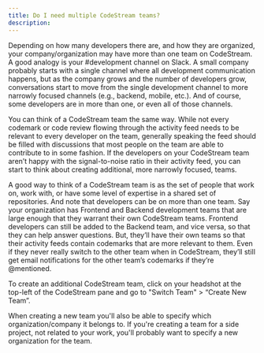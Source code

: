 ```yaml
---
title: Do I need multiple CodeStream teams?
description:
---
```


Depending on how many developers there are, and how they are organized, your
company/organization may have more than one team on CodeStream. A good analogy
is your #development channel on Slack. A small company probably starts with a
single channel where all development communication happens, but as the company
grows and the number of developers grow, conversations start to move from the
single development channel to more narrowly focused channels (e.g., backend,
mobile, etc.). And of course, some developers are in more than one, or even all
of those channels.

You can think of a CodeStream team the same way. While not every codemark or
code review flowing through the activity feed needs to be relevant to every
developer on the team, generally speaking the feed should be filled with
discussions that most people on the team are able to contribute to in some
fashion. If the developers on your CodeStream team aren’t happy with the
signal-to-noise ratio in their activity feed, you can start to think about
creating additional, more narrowly focused, teams. 

A good way to think of a CodeStream team is as the set of people that work on,
work with, or have some level of expertise in a shared set of repositories. And
note that developers can be on more than one team. Say your organization has
Frontend and Backend development teams that are large enough that they warrant
their own CodeStream teams. Frontend developers can still be added to the
Backend team, and vice versa, so that they can help answer questions. But,
they’ll have their own teams so that their activity feeds contain codemarks that
are more relevant to them. Even if they never really switch to the other team
when in CodeStream, they’ll still get email notifications for the other team’s
codemarks if they’re @mentioned.

To create an additional CodeStream team, click on your headshot at the top-left
of the CodeStream pane and go to "Switch Team" > “Create New Team”.

When creating a new team you'll also be able to specify which
organization/company it belongs to. If you're creating a team for a side
project, not related to your work, you'll probably want to specify a new
organization for the team.